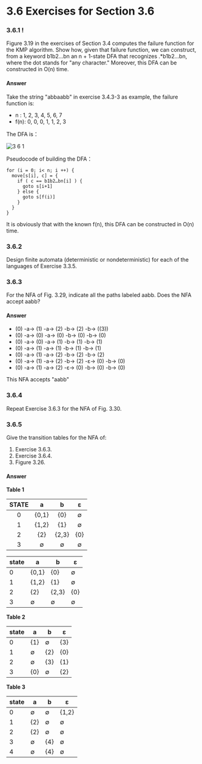 # 3.6 Exercises for Section 3.6

### 3.6.1 !

Figure 3.19 in the exercises of Section 3.4 computes the failure
function for the KMP algorithm. Show how, given that failure function, we
can construct, from a keyword b1b2...bn an n + 1-state DFA that recognizes.*b1b2...bn, where the dot stands for "any character." Moreover, this DFA can
be constructed in O(n) time.

#### Answer

Take the string "abbaabb" in exercise 3.4.3-3 as example, the failure function is:

- n   : 1, 2, 3, 4, 5, 6, 7
- f(n): 0, 0, 0, 1, 1, 2, 3

The DFA is：

![3 6 1](https://f.cloud.github.com/assets/340282/441972/36094510-b130-11e2-8e22-14aba49e8213.gif)

Pseudocode of building the DFA：

```
for (i = 0; i< n; i ++) {
  move[s[i], c] = {
    if ( c == b1b2…bn[i] ) {
      goto s[i+1]
    } else {
      goto s[f(i)]
    }
  }
}
```

It is obviously that with the known f(n), this DFA can be constructed in O(n) time.

### 3.6.2

Design finite automata (deterministic or nondeterministic)
for each of the languages of Exercise 3.3.5.

### 3.6.3

For the NFA of Fig. 3.29, indicate all the paths labeled aabb.
Does the NFA accept aabb?

#### Answer

- (0) -a-> (1) -a-> (2) -b-> (2) -b-> ((3))
- (0) -a-> (0) -a-> (0) -b-> (0) -b-> (0)
- (0) -a-> (0) -a-> (1) -b-> (1) -b-> (1)
- (0) -a-> (1) -a-> (1) -b-> (1) -b-> (1)
- (0) -a-> (1) -a-> (2) -b-> (2) -b-> (2)
- (0) -a-> (1) -a-> (2) -b-> (2) -ε-> (0) -b-> (0)
- (0) -a-> (1) -a-> (2) -ε-> (0) -b-> (0) -b-> (0)

This NFA accepts "aabb"

### 3.6.4

Repeat Exercise 3.6.3 for the NFA of Fig. 3.30.

### 3.6.5

Give the transition tables for the NFA of: 

1. Exercise 3.6.3.
2. Exercise 3.6.4.
3. Figure 3.26.

#### Answer

**Table 1**

| STATE | a | b | ε |
| :-: | :-: | :-: | :-: |
| 0 | {0,1} | {0} | ∅ |
| 1 | {1,2} | {1} | ∅ |
| 2 | {2} | {2,3} | {0} |
| 3 | ∅ | ∅ | ∅ |

<table>
	<thead>
		<tr>
			<th>state</th>
			<th>a</th>
			<th>b</th>
			<th>ε</th>
		</tr>
	</thead>
	<tbody>
		<tr>
			<td>0</td>
			<td>{0,1}</td>
			<td>{0}</td>
			<td>∅</td>
		</tr>
		<tr>
			<td>1</td>
			<td>{1,2}</td>
			<td>{1}</td>
			<td>∅</td>
		</tr>
		<tr>
			<td>2</td>
			<td>{2}</td>
			<td>{2,3}</td>
			<td>{0}</td>
		</tr>
		<tr>
			<td>3</td>
			<td>∅</td>
			<td>∅</td>
			<td>∅</td>
		</tr>
	</tbody>
</table>


**Table 2**

<table>
	<thead>
		<tr>
			<th>state</th>
			<th>a</th>
			<th>b</th>
			<th>ε</th>
		</tr>
	</thead>
	<tbody>
		<tr>
			<td>0</td>
			<td>{1}</td>
			<td>∅</td>
			<td>{3}</td>
		</tr>
		<tr>
			<td>1</td>
			<td>∅</td>
			<td>{2}</td>
			<td>{0}</td>
		</tr>
		<tr>
			<td>2</td>
			<td>∅</td>
			<td>{3}</td>
			<td>{1}</td>
		</tr>
		<tr>
			<td>3</td>
			<td>{0}</td>
			<td>∅</td>
			<td>{2}</td>
		</tr>
	</tbody>
</table>

**Table 3**

<table>
	<thead>
		<tr>
			<th>state</th>
			<th>a</th>
			<th>b</th>
			<th>ε</th>
		</tr>
	</thead>
	<tbody>
		<tr>
			<td>0</td>
			<td>∅</td>
			<td>∅</td>
			<td>{1,2}</td>
		</tr>
		<tr>
			<td>1</td>
			<td>{2}</td>
			<td>∅</td>
			<td>∅</td>
		</tr>
		<tr>
			<td>2</td>
			<td>{2}</td>
			<td>∅</td>
			<td>∅</td>
		</tr>
		<tr>
			<td>3</td>
			<td>∅</td>
			<td>{4}</td>
			<td>∅</td>
		</tr>
		<tr>
			<td>4</td>
			<td>∅</td>
			<td>{4}</td>
			<td>∅</td>
		</tr>
	</tbody>
</table>
